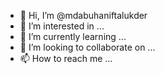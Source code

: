 - 👋 Hi, I’m @mdabuhaniftalukder
- 👀 I’m interested in ...
- 🌱 I’m currently learning ...
- 💞️ I’m looking to collaborate on ...
- 📫 How to reach me ...

<!---
mdabuhaniftalukder/mdabuhaniftalukder is a ✨ special ✨ repository because its `README.md` (this file) appears on your GitHub profile.
You can click the Preview link to take a look at your changes.
--->
